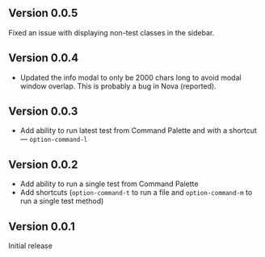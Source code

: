 ## Version 0.0.5
Fixed an issue with displaying non-test classes in the sidebar.

## Version 0.0.4
* Updated the info modal to only be 2000 chars long to avoid modal window overlap. This is probably a bug in Nova (reported).

## Version 0.0.3
* Add ability to run latest test from Command Palette and with a shortcut — `option-command-l`

## Version 0.0.2
* Add ability to run a single test from Command Palette
* Add shortcuts (`option-command-t` to run a file and `option-command-m` to run a single test method)

## Version 0.0.1

Initial release
